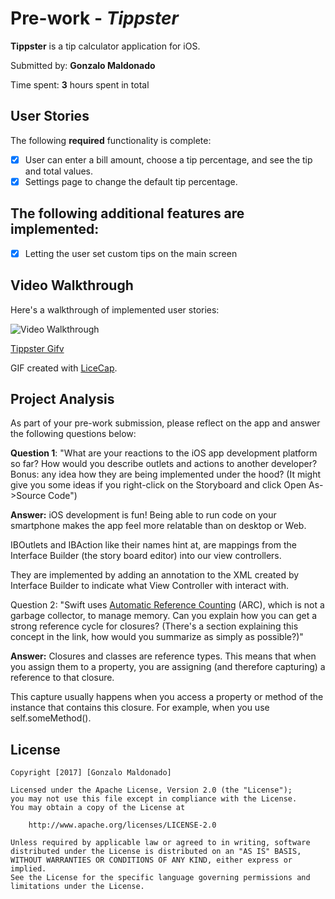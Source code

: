 # Pre-work - *Tippster*

**Tippster** is a tip calculator application for iOS.

Submitted by: **Gonzalo Maldonado**

Time spent: **3** hours spent in total

## User Stories

The following **required** functionality is complete:

* [x] User can enter a bill amount, choose a tip percentage, and see the tip and total values.
* [x] Settings page to change the default tip percentage.

## The following **additional** features are implemented:
- [x] Letting the user set custom tips on the main screen

## Video Walkthrough 

Here's a walkthrough of implemented user stories:

<img src='http://i.imgur.com/eporbR3.gifv' title='Video Walkthrough' width='' alt='Video Walkthrough' />

[Tippster Gifv](http://i.imgur.com/eporbR3.gifv)

GIF created with [LiceCap](http://www.cockos.com/licecap/).

## Project Analysis

As part of your pre-work submission, please reflect on the app and answer the following questions below:

**Question 1**: "What are your reactions to the iOS app development platform so far? How would you describe outlets and actions to another developer? Bonus: any idea how they are being implemented under the hood? (It might give you some ideas if you right-click on the Storyboard and click Open As->Source Code")

**Answer:**
iOS development is fun! Being able to run code on your smartphone makes the app feel more relatable than on desktop or Web.

IBOutlets and IBAction like their names hint at, are mappings from the Interface Builder
(the story board editor) into our view controllers.

They are implemented by adding an annotation to the XML created by
Interface Builder to indicate what View Controller with interact with.

Question 2: "Swift uses [Automatic Reference Counting](https://developer.apple.com/library/content/documentation/Swift/Conceptual/Swift_Programming_Language/AutomaticReferenceCounting.html#//apple_ref/doc/uid/TP40014097-CH20-ID49) (ARC), which is not a garbage collector, to manage memory. Can you explain how you can get a strong reference cycle for closures? (There's a section explaining this concept in the link, how would you summarize as simply as possible?)"

**Answer:**
Closures and classes are reference types. This means that when you
assign them to a property, you are assigning (and therefore capturing) a
reference to that closure.

This capture usually happens when you access a property or method of the instance
that contains this closure. For example, when you use
self.someMethod().

## License

    Copyright [2017] [Gonzalo Maldonado]

    Licensed under the Apache License, Version 2.0 (the "License");
    you may not use this file except in compliance with the License.
    You may obtain a copy of the License at

        http://www.apache.org/licenses/LICENSE-2.0

    Unless required by applicable law or agreed to in writing, software
    distributed under the License is distributed on an "AS IS" BASIS,
    WITHOUT WARRANTIES OR CONDITIONS OF ANY KIND, either express or implied.
    See the License for the specific language governing permissions and
    limitations under the License.
